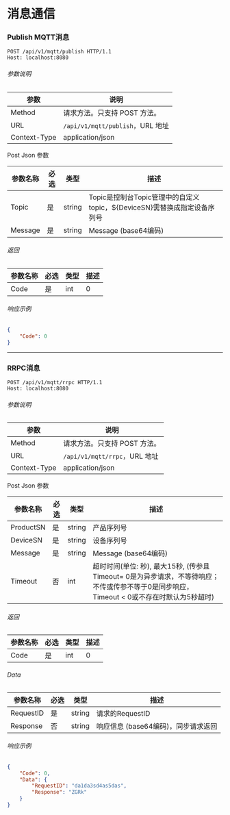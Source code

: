 # 消息通信

### Publish MQTT消息

```http
POST /api/v1/mqtt/publish HTTP/1.1
Host: localhost:8080
```

###### 参数说明

|参数|说明|
|---|---|
|Method|请求方法。只支持 POST 方法。|
|URL|`/api/v1/mqtt/publish`，URL 地址|
|Context-Type|application/json|

Post Json 参数

|参数名称|必选|类型|描述|
|---|---|---|---|
|Topic|是|string|Topic是控制台Topic管理中的自定义topic，${DeviceSN}需替换成指定设备序列号|
|Message|是|string|Message (base64编码)|


###### 返回

|参数名称|必选|类型|描述|
|---|---|---|---|
|Code|是|int|0|
###### 响应示例
```json
{
    "Code": 0
}
```

---

### RRPC消息

```http
POST /api/v1/mqtt/rrpc HTTP/1.1
Host: localhost:8080
```

###### 参数说明

|参数|说明|
|---|---|
|Method|请求方法。只支持 POST 方法。|
|URL|`/api/v1/mqtt/rrpc`，URL 地址|
|Context-Type|application/json|

Post Json 参数

|参数名称|必选|类型|描述|
|---|---|---|---|
|ProductSN|是|string|产品序列号|
|DeviceSN|是|string|设备序列号|
|Message|是|string|Message (base64编码)|
|Timeout|否|int|超时时间(单位: 秒), 最大15秒, (传参且Timeout= 0是为异步请求，不等待响应；不传或传参不等于0是同步响应，Timeout < 0或不存在时默认为5秒超时)|


###### 返回

|参数名称|必选|类型|描述|
|---|---|---|---|
|Code|是|int|0|


###### Data

|参数名称|必选|类型|描述|
|---|---|---|---|
|RequestID|是|string|请求的RequestID|
|Response|否|string|响应信息 (base64编码)，同步请求返回|

###### 响应示例
```json
{
    "Code": 0,
    "Data": {
        "RequestID": "da1da3sd4as5das",
        "Response": "ZGRk"
    }
}
```